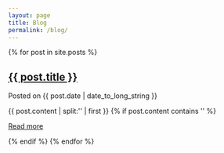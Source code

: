 ```yaml
---
layout: page
title: Blog
permalink: /blog/
---
```



{% for post in site.posts %}
  <h2><a href="{{ post.url }}">{{ post.title }}</a></h2>
  <p class="author">
    <span class="date">Posted on {{ post.date | date_to_long_string }}</span>
  </p>
  {{ post.content | split:'<!--break-->' | first }}
   {% if post.content contains '<!--break-->' %}
  <p><a href="{{ post.url }}" class="button">Read more</a></p>
   {% endif %}
{% endfor %}